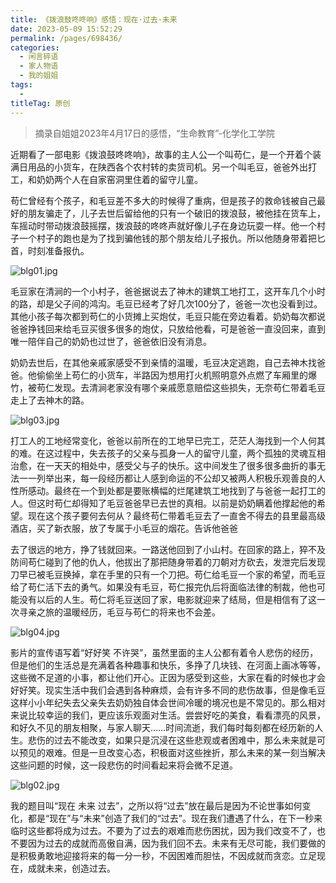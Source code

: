 ```yaml
---
title: 《拨浪鼓咚咚响》感悟：现在·过去·未来
date: 2023-05-09 15:52:29
permalink: /pages/698436/
categories:
  - 闲言碎语
  - 家人物语
  - 我的姐姐
tags:
  - 
titleTag: 原创
---
```


> 摘录自姐姐2023年4月17日的感悟，“生命教育”-化学化工学院

近期看了一部电影《拨浪鼓咚咚响》，故事的主人公一个叫苟仁，是一个开着个装满日用品的小货车，在陕西各个农村转的卖货司机。另一个叫毛豆，爸爸外出打工，和奶奶两个人在自家窑洞里住着的留守儿童。

苟仁曾经有个孩子，和毛豆差不多大的时候得了重病，但是孩子的救命钱被自己最好的朋友骗走了，儿子去世后留给他的只有一个破旧的拨浪鼓，被他挂在货车上，车摇动时带动拨浪鼓摇摆，拨浪鼓的咚咚声就好像儿子在身边玩耍一样。他一个村子一个村子的跑也是为了找到骗他钱的那个朋友给儿子报仇。所以他随身带着把匕首，时刻准备报仇。

<img src="http://pic.yupoo.com/huakaibuting/0a669934/d50e7545.jpg" alt="blg01.jpg">

毛豆家在清涧的一个小村子，爸爸据说去了神木的建筑工地打工，这开车几个小时的路，却是父子间的鸿沟。毛豆已经考了好几次100分了，爸爸一次也没看到过。其他小孩子每次都到苟仁的小货摊上买炮仗，毛豆只能在旁边看着。奶奶每次都说爸爸挣钱回来给毛豆买很多很多的炮仗，只放给他看，可是爸爸一直没回来，直到唯一陪伴自己的奶奶也过世了，爸爸依旧没有消息。

奶奶去世后，在其他亲戚家感受不到亲情的温暖，毛豆决定逃跑，自己去神木找爸爸。他偷偷坐上苟仁的小货车，半路因为想用打火机照明意外点燃了车厢里的爆竹，被苟仁发现。去清涧老家没有哪个亲戚愿意赔偿这些损失，无奈苟仁带着毛豆走上了去神木的路。

<img src="http://pic.yupoo.com/huakaibuting/99e1d11f/f4bceb06.jpg" alt="blg03.jpg">

打工人的工地经常变化，爸爸以前所在的工地早已完工，茫茫人海找到一个人何其的难。在这过程中，失去孩子的父亲与孤身一人的留守儿童，两个孤独的灵魂互相治愈，在一天天的相处中，感受父与子的快乐。这中间发生了很多很多曲折的事无法一一列举出来，每一段经历都让人感到命运的不公却又被两人积极乐观善良的人性所感动。最终在一个到处都是要账横幅的烂尾建筑工地找到了与爸爸一起打工的人。但这时苟仁却得知了毛豆爸爸早已去世的真相。以前是奶奶瞒着他撑起他的希望。现在这个孩子要何去何从？最终苟仁带着毛豆去了一直舍不得去的县里最高级酒店，买了新衣服，放了专属于小毛豆的烟花。告诉他爸爸

去了很远的地方，挣了钱就回来。一路送他回到了小山村。在回家的路上，猝不及防间苟仁碰到了他的仇人，他拔出了那把随身带着的刀朝对方砍去，发泄完后发现刀早已被毛豆换掉，拿在手里的只有一个刀把。苟仁给毛豆一个家的希望，而毛豆给了苟仁活下去的勇气。如果没有毛豆，苟仁报完仇后将面临法律的制裁，他也可能没有以后的人生。苟仁将毛豆送回了家，电影就迎来了结局，但是相信有了这一次寻亲之旅的温暖经历，毛豆与苟仁的将来也不会差。

<img src="http://pic.yupoo.com/huakaibuting/5b174447/70a621f6.jpg" alt="blg04.jpg">

影片的宣传语写着“好好笑 不许哭”，虽然里面的主人公都有着令人悲伤的经历，但是他们的生活总是充满着各种趣事和快乐，多挣了几块钱、在河面上画冰等等，这些微不足道的小事，都让他们开心。正因为感受到这些，大家在看的时候也才会好好笑。现实生活中我们会遇到各种麻烦，会有许多不同的悲伤故事，但是像毛豆这样小小年纪失去父亲失去奶奶独自体会世间冷暖的境况也是不常见的。那么相对来说比较幸运的我们，更应该乐观面对生活。尝尝好吃的美食，看看漂亮的风景，和好久不见的朋友相聚，与家人聊天……时间流逝，我们每时每刻都在经历新的人生。悲伤的过去不能改变，如果只是沉浸在这些悲观或者困难中，那么未来就是可以预见的艰难。但是一旦改变心态，积极面对这些挫折，那么未来的某一刻当解决这些问题的时候，这一段悲伤的时间看起来将会微不足道。

<img src="http://pic.yupoo.com/huakaibuting/693f1e8e/27e6fde7.jpg" alt="blg02.jpg">

我的题目叫“现在 未来 过去”，之所以将“过去”放在最后是因为不论世事如何变化，都是“现在”与“未来”创造了我们的“过去”。现在我们遭遇了什么，在下一秒来临时这些都将成为过去。不要为了过去的艰难而悲伤困扰，因为我们改变不了，也不要因为过去的成就而高傲自满，因为我们回不去。未来有无尽可能，我们要做的是积极勇敢地迎接将来的每一分一秒，不因困难而胆怯，不因成就而贪恋。立足现在，成就未来，创造过去。
